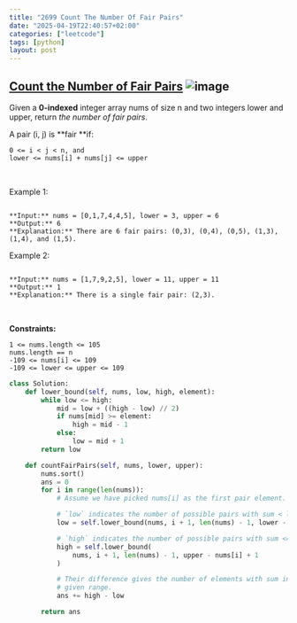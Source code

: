 ```yaml
---
title: "2699 Count The Number Of Fair Pairs"
date: "2025-04-19T22:40:57+02:00"
categories: ["leetcode"]
tags: [python]
layout: post
---
```


## [Count the Number of Fair Pairs](https://leetcode.com/problems/count-the-number-of-fair-pairs) ![image](https://img.shields.io/badge/Difficulty-Medium-orange)

Given a **0-indexed** integer array nums of size n and two integers lower and upper, return *the number of fair pairs*.

A pair (i, j) is **fair **if:

	0 <= i < j < n, and
	lower <= nums[i] + nums[j] <= upper

 

Example 1:

```

**Input:** nums = [0,1,7,4,4,5], lower = 3, upper = 6
**Output:** 6
**Explanation:** There are 6 fair pairs: (0,3), (0,4), (0,5), (1,3), (1,4), and (1,5).

```

Example 2:

```

**Input:** nums = [1,7,9,2,5], lower = 11, upper = 11
**Output:** 1
**Explanation:** There is a single fair pair: (2,3).

```

 

**Constraints:**

	1 <= nums.length <= 105
	nums.length == n
	-109 <= nums[i] <= 109
	-109 <= lower <= upper <= 109

```python
class Solution:
    def lower_bound(self, nums, low, high, element):
        while low <= high:
            mid = low + ((high - low) // 2)
            if nums[mid] >= element:
                high = mid - 1
            else:
                low = mid + 1
        return low

    def countFairPairs(self, nums, lower, upper):
        nums.sort()
        ans = 0
        for i in range(len(nums)):
            # Assume we have picked nums[i] as the first pair element.

            # `low` indicates the number of possible pairs with sum < lower.
            low = self.lower_bound(nums, i + 1, len(nums) - 1, lower - nums[i])

            # `high` indicates the number of possible pairs with sum <= upper.
            high = self.lower_bound(
                nums, i + 1, len(nums) - 1, upper - nums[i] + 1
            )

            # Their difference gives the number of elements with sum in the
            # given range.
            ans += high - low

        return ans
```